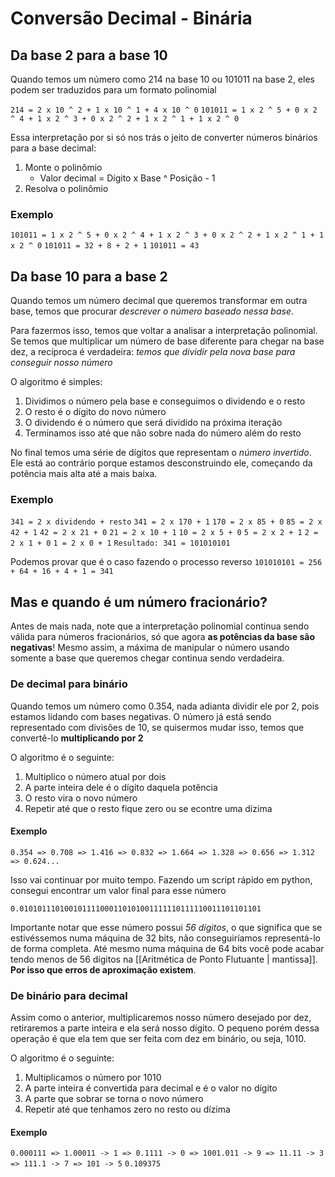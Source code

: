 # Conversão Decimal - Binária
## Da base 2 para a base 10
Quando temos um número como 214 na base 10 ou 101011 na base 2, eles podem ser traduzidos para um formato polinomial

`214 = 2 x 10 ^ 2 + 1 x 10 ^ 1 + 4 x 10 ^ 0`
`101011 = 1 x 2 ^ 5 + 0 x 2 ^ 4 + 1 x 2 ^ 3 + 0 x 2 ^ 2 + 1 x 2 ^ 1 + 1 x 2 ^ 0`

Essa interpretação por si só nos trás o jeito de converter números binários para a base decimal:

1. Monte o polinômio
	- Valor decimal = Dígito x Base ^ Posição - 1
2. Resolva o polinômio

### Exemplo
`101011 = 1 x 2 ^ 5 + 0 x 2 ^ 4 + 1 x 2 ^ 3 + 0 x 2 ^ 2 + 1 x 2 ^ 1 + 1 x 2 ^ 0`
`101011 = 32 + 8 + 2 + 1`
`101011 = 43`

## Da base 10 para a base 2
Quando temos um número decimal que queremos transformar em outra base, temos que procurar _descrever o número baseado nessa base_. 

Para fazermos isso, temos que voltar a analisar a interpretação polinomial. Se temos que multiplicar um número de base diferente para chegar na base dez, a recíproca é verdadeira: _temos que dividir pela nova base para conseguir nosso número_

O algoritmo é simples:

1. Dividimos o número pela base e conseguimos o dividendo e o resto
2. O resto é o dígito do novo número
3. O dividendo é o número que será dividido na próxima iteração
4. Terminamos isso até que não sobre nada do número além do resto

No final temos uma série de dígitos que representam o _número invertido_. Ele está ao contrário porque estamos desconstruindo ele, começando da potência mais alta até a mais baixa.

### Exemplo

`341 = 2 x dividendo + resto`
`341 = 2 x 170 + 1`
`170 = 2 x 85 + 0`
`85 = 2 x 42 + 1`
`42 = 2 x 21 + 0`
`21 = 2 x 10 + 1`
`10 = 2 x 5 + 0`
`5 = 2 x 2 + 1`
`2 = 2 x 1 + 0`
`1 = 2 x 0 + 1`
`Resultado: 341 = 101010101`

Podemos provar que é o caso fazendo o processo reverso
`101010101 = 256 + 64 + 16 + 4 + 1 = 341`

## Mas e quando é um número fracionário?
Antes de mais nada, note que a interpretação polinomial continua sendo válida para números fracionários, só que agora **as potências da base são negativas**! Mesmo assim, a máxima de manipular o número usando somente a base que queremos chegar continua sendo verdadeira.

### De decimal para binário
Quando temos um número como 0.354, nada adianta dividir ele por 2, pois estamos lidando com bases negativas. O número já está sendo representado com divisões de 10, se quisermos mudar isso, temos que convertê-lo **multiplicando por 2**

O algoritmo é o seguinte:
1. Multiplico o número atual por dois
2. A parte inteira dele é o dígito daquela potência
3. O resto vira o novo número
4. Repetir até que o resto fique zero ou se econtre uma dízima

#### Exemplo
`0.354 => 0.708 => 1.416 => 0.832 => 1.664 => 1.328 => 0.656 => 1.312 => 0.624...`

Isso vai continuar por muito tempo. Fazendo um script rápido em python, consegui encontrar um valor final para esse número

`0.010101110100101111000110101001111110111110011101101101`

Importante notar que esse número possui _56 dígitos_, o que significa que se estivéssemos numa máquina de 32 bits, não conseguiríamos representá-lo de forma completa. Até mesmo numa máquina de 64 bits você pode acabar tendo menos de 56 dígitos na [[Aritmética de Ponto Flutuante | mantissa]]. **Por isso que erros de aproximação existem**.

### De binário para decimal
Assim como o anterior, multiplicaremos nosso número desejado por dez, retiraremos a parte inteira e ela será nosso dígito. O pequeno porém dessa operação é que ela tem que ser feita com dez em binário, ou seja, 1010.

O algoritmo é o seguinte:
1. Multiplicamos o número por 1010
2. A parte inteira é convertida para decimal e é o valor no dígito
3. A parte que sobrar se torna o novo número
4. Repetir até que tenhamos zero no resto ou dízima

#### Exemplo
 
 `0.000111 => 1.00011 -> 1 => 0.1111 -> 0 => 1001.011 -> 9 => 11.11 -> 3 => 111.1 -> 7 => 101 -> 5`
 `0.109375`